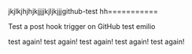 jkjlkjhjhjkjjjjkjljkjjjgithub-test
hh===========

Test a post hook trigger on GitHub
test emilio

test again!
test again!
test again!
test again!
test again!

